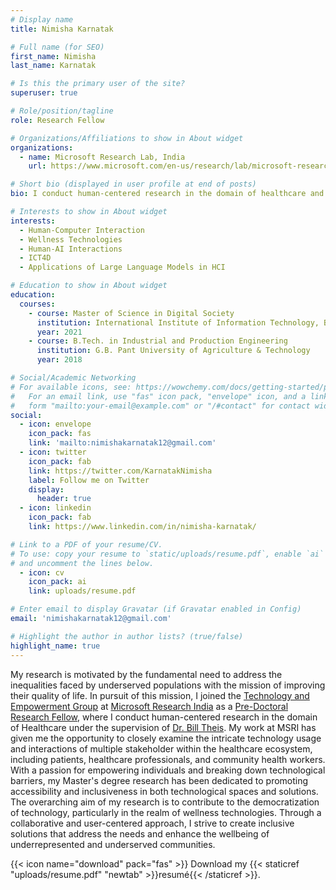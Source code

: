 ```yaml
---
# Display name
title: Nimisha Karnatak

# Full name (for SEO)
first_name: Nimisha
last_name: Karnatak

# Is this the primary user of the site?
superuser: true

# Role/position/tagline
role: Research Fellow

# Organizations/Affiliations to show in About widget
organizations:
  - name: Microsoft Research Lab, India
    url: https://www.microsoft.com/en-us/research/lab/microsoft-research-india/

# Short bio (displayed in user profile at end of posts)
bio: I conduct human-centered research in the domain of healthcare and accessibility.

# Interests to show in About widget
interests:
  - Human-Computer Interaction
  - Wellness Technologies
  - Human-AI Interactions
  - ICT4D
  - Applications of Large Language Models in HCI

# Education to show in About widget
education:
  courses:
    - course: Master of Science in Digital Society
      institution: International Institute of Information Technology, Bangalore
      year: 2021
    - course: B.Tech. in Industrial and Production Engineering
      institution: G.B. Pant University of Agriculture & Technology
      year: 2018

# Social/Academic Networking
# For available icons, see: https://wowchemy.com/docs/getting-started/page-builder/#icons
#   For an email link, use "fas" icon pack, "envelope" icon, and a link in the
#   form "mailto:your-email@example.com" or "/#contact" for contact widget.
social:
  - icon: envelope
    icon_pack: fas
    link: 'mailto:nimishakarnatak12@gmail.com'
  - icon: twitter
    icon_pack: fab
    link: https://twitter.com/KarnatakNimisha
    label: Follow me on Twitter
    display:
      header: true
  - icon: linkedin
    icon_pack: fab
    link: https://www.linkedin.com/in/nimisha-karnatak/

# Link to a PDF of your resume/CV.
# To use: copy your resume to `static/uploads/resume.pdf`, enable `ai` icons in `params.yaml`,
# and uncomment the lines below.
  - icon: cv
    icon_pack: ai
    link: uploads/resume.pdf

# Enter email to display Gravatar (if Gravatar enabled in Config)
email: 'nimishakarnatak12@gmail.com'

# Highlight the author in author lists? (true/false)
highlight_name: true
---
```


My research is motivated by the fundamental need to address the inequalities faced by underserved populations with the mission of improving their quality of life. In pursuit of this mission, I joined the [Technology and Empowerment Group](https://www.microsoft.com/en-us/research/theme/technology-and-empowerment/) at [Microsoft Research India](https://www.microsoft.com/en-us/research/lab/microsoft-research-india/) as a [Pre-Doctoral Research Fellow](https://www.microsoft.com/en-us/research/academic-program/research-fellows-program-at-microsoft-research-india/), where I conduct human-centered research in the domain of Healthcare under the supervision of [Dr. Bill Theis](https://en.wikipedia.org/wiki/Bill_Thies). My work at MSRI has given me the opportunity to closely examine the intricate technology usage and interactions of multiple stakeholder within the healthcare ecosystem, including patients, healthcare professionals, and community health workers. With a passion for empowering individuals and breaking down technological barriers, my Master's degree research has been dedicated to promoting accessibility and inclusiveness in both technological spaces and solutions. The overarching aim of my research is to contribute to the democratization of technology, particularly in the realm of wellness technologies. Through a collaborative and user-centered approach, I strive to create inclusive solutions that address the needs and enhance the wellbeing of underrepresented and underserved communities. 

{{< icon name="download" pack="fas" >}} Download my {{< staticref "uploads/resume.pdf" "newtab" >}}resumé{{< /staticref >}}.

